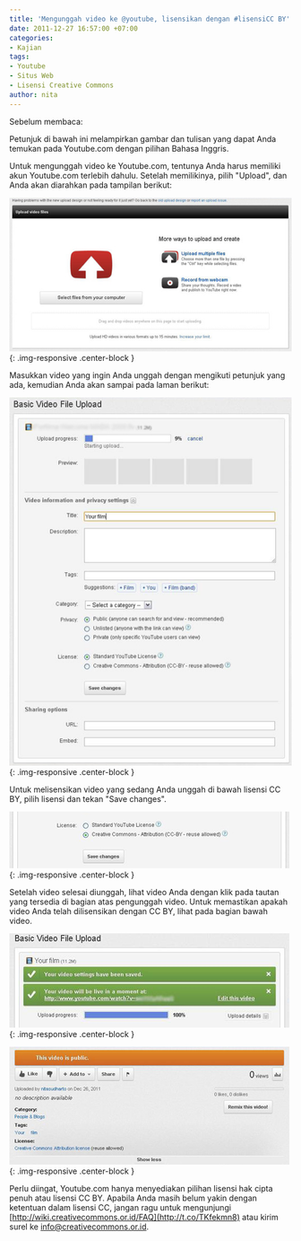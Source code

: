 ```yaml
---
title: 'Mengunggah video ke @youtube, lisensikan dengan #lisensiCC BY'
date: 2011-12-27 16:57:00 +07:00
categories:
- Kajian
tags:
- Youtube
- Situs Web
- Lisensi Creative Commons
author: nita
---
```


Sebelum membaca:

Petunjuk di bawah ini melampirkan gambar dan tulisan yang dapat Anda temukan pada Youtube.com dengan pilihan Bahasa Inggris.

Untuk mengunggah video ke Youtube.com, tentunya Anda harus memiliki akun Youtube.com terlebih dahulu. Setelah memilikinya, pilih "Upload", dan Anda akan diarahkan pada tampilan berikut:

![AA.jpg](/uploads/AA.jpg){: .img-responsive .center-block }

Masukkan video yang ingin Anda unggah dengan mengikuti petunjuk yang ada, kemudian Anda akan sampai pada laman berikut:

![A.jpg](/uploads/A.jpg){: .img-responsive .center-block }

Untuk melisensikan video yang sedang Anda unggah di bawah lisensi CC BY, pilih lisensi dan tekan "Save changes".

![C.jpg](/uploads/C.jpg){: .img-responsive .center-block }

Setelah video selesai diunggah, lihat video Anda dengan klik pada tautan yang tersedia di bagian atas pengunggah video. Untuk memastikan apakah video Anda telah dilisensikan dengan CC BY, lihat pada bagian bawah video.

![F1.jpg](/uploads/F1.jpg){: .img-responsive .center-block }

![E.jpg](/uploads/E.jpg){: .img-responsive .center-block }

Perlu diingat, Youtube.com hanya menyediakan pilihan lisensi hak cipta penuh atau lisensi CC BY. Apabila Anda masih belum yakin dengan ketentuan dalam lisensi CC, jangan ragu untuk mengunjungi [http://wiki.creativecommons.or.id/FAQ](http://t.co/TKfekmn8) atau kirim surel ke info@creativecommons.or.id.